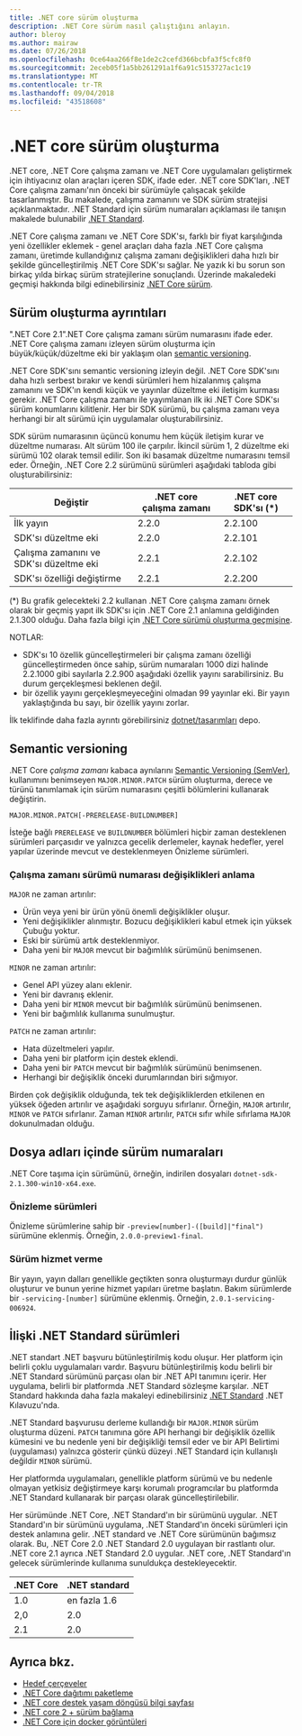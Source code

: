 ```yaml
---
title: .NET core sürüm oluşturma
description: .NET Core sürüm nasıl çalıştığını anlayın.
author: bleroy
ms.author: mairaw
ms.date: 07/26/2018
ms.openlocfilehash: 0ce64aa266f8e1de2c2cefd366bcbfa3f5cfc8f0
ms.sourcegitcommit: 2eceb05f1a5bb261291a1f6a91c5153727ac1c19
ms.translationtype: MT
ms.contentlocale: tr-TR
ms.lasthandoff: 09/04/2018
ms.locfileid: "43518608"
---
```

# <a name="net-core-versioning"></a>.NET core sürüm oluşturma

.NET core, .NET Core çalışma zamanı ve .NET Core uygulamaları geliştirmek için ihtiyacınız olan araçları içeren SDK, ifade eder. .NET core SDK'ları, .NET Core çalışma zamanı'nın önceki bir sürümüyle çalışacak şekilde tasarlanmıştır. Bu makalede, çalışma zamanını ve SDK sürüm stratejisi açıklanmaktadır. .NET Standard için sürüm numaraları açıklaması ile tanışın makalede bulunabilir [.NET Standard](../../standard/net-standard.md#net-implementation-support).

.NET Core çalışma zamanı ve .NET Core SDK'sı, farklı bir fiyat karşılığında yeni özellikler eklemek - genel araçları daha fazla .NET Core çalışma zamanı, üretimde kullandığınız çalışma zamanı değişiklikleri daha hızlı bir şekilde güncelleştirilmiş .NET Core SDK'sı sağlar. Ne yazık ki bu sorun son birkaç yılda birkaç sürüm stratejilerine sonuçlandı. Üzerinde makaledeki geçmişi hakkında bilgi edinebilirsiniz [.NET Core sürüm](version-history.md).

## <a name="versioning-details"></a>Sürüm oluşturma ayrıntıları

".NET Core 2.1".NET Core çalışma zamanı sürüm numarasını ifade eder. .NET Core çalışma zamanı izleyen sürüm oluşturma için büyük/küçük/düzeltme eki bir yaklaşım olan [semantic versioning](#semantic-versioning).

.NET Core SDK'sını semantic versioning izleyin değil. .NET Core SDK'sını daha hızlı serbest bırakır ve kendi sürümleri hem hizalanmış çalışma zamanını ve SDK'ın kendi küçük ve yayınlar düzeltme eki iletişim kurması gerekir. .NET Core çalışma zamanı ile yayımlanan ilk iki .NET Core SDK'sı sürüm konumlarını kilitlenir. Her bir SDK sürümü, bu çalışma zamanı veya herhangi bir alt sürümü için uygulamalar oluşturabilirsiniz.

SDK sürüm numarasının üçüncü konumu hem küçük iletişim kurar ve düzeltme numarası. Alt sürüm 100 ile çarpılır. İkincil sürüm 1, 2 düzeltme eki sürümü 102 olarak temsil edilir. Son iki basamak düzeltme numarasını temsil eder. Örneğin, .NET Core 2.2 sürümünü sürümleri aşağıdaki tabloda gibi oluşturabilirsiniz:

| Değiştir                | .NET core çalışma zamanı | .NET core SDK'sı (*) |
|-----------------------|-------------------|-------------------|
| İlk yayın       | 2.2.0             | 2.2.100           |
| SDK'sı düzeltme eki             | 2.2.0             | 2.2.101           |
| Çalışma zamanını ve SDK'sı düzeltme eki | 2.2.1             | 2.2.102           |
| SDK'sı özelliği değiştirme    | 2.2.1             | 2.2.200           |

(\*) Bu grafik gelecekteki 2.2 kullanan .NET Core çalışma zamanı örnek olarak bir geçmiş yapıt ilk SDK'sı için .NET Core 2.1 anlamına geldiğinden 2.1.300 olduğu. Daha fazla bilgi için [.NET Core sürümü oluşturma geçmişine](version-history.md).

NOTLAR:

* SDK'sı 10 özellik güncelleştirmeleri bir çalışma zamanı özelliği güncelleştirmeden önce sahip, sürüm numaraları 1000 dizi halinde 2.2.1000 gibi sayılarla 2.2.900 aşağıdaki özellik yayını sarabilirsiniz. Bu durum gerçekleşmesi beklenen değil.
* bir özellik yayını gerçekleşmeyeceğini olmadan 99 yayınlar eki. Bir yayın yaklaştığında bu sayı, bir özellik yayını zorlar.

İlk teklifinde daha fazla ayrıntı görebilirsiniz [dotnet/tasarımları](https://github.com/dotnet/designs/pull/29) depo.

## <a name="semantic-versioning"></a>Semantic versioning

.NET Core *çalışma zamanı* kabaca aynılarını [Semantic Versioning (SemVer)](http://semver.org/), kullanımını benimseyen `MAJOR.MINOR.PATCH` sürüm oluşturma, derece ve türünü tanımlamak için sürüm numarasını çeşitli bölümlerini kullanarak değiştirin.

```
MAJOR.MINOR.PATCH[-PRERELEASE-BUILDNUMBER]
```

İsteğe bağlı `PRERELEASE` ve `BUILDNUMBER` bölümleri hiçbir zaman desteklenen sürümleri parçasıdır ve yalnızca gecelik derlemeler, kaynak hedefler, yerel yapılar üzerinde mevcut ve desteklenmeyen Önizleme sürümleri.

### <a name="understand-runtime-version-number-changes"></a>Çalışma zamanı sürümü numarası değişiklikleri anlama

`MAJOR` ne zaman artırılır:

* Ürün veya yeni bir ürün yönü önemli değişiklikler oluşur.
* Yeni değişiklikler alınmıştır. Bozucu değişiklikleri kabul etmek için yüksek Çubuğu yoktur.
* Eski bir sürümü artık desteklenmiyor.
* Daha yeni bir `MAJOR` mevcut bir bağımlılık sürümünü benimsenen.

`MINOR` ne zaman artırılır:

* Genel API yüzey alanı eklenir.
* Yeni bir davranış eklenir.
* Daha yeni bir `MINOR` mevcut bir bağımlılık sürümünü benimsenen.
* Yeni bir bağımlılık kullanıma sunulmuştur.

`PATCH` ne zaman artırılır:

* Hata düzeltmeleri yapılır.
* Daha yeni bir platform için destek eklendi.
* Daha yeni bir `PATCH` mevcut bir bağımlılık sürümünü benimsenen.
* Herhangi bir değişiklik önceki durumlarından biri sığmıyor.

Birden çok değişiklik olduğunda, tek tek değişikliklerden etkilenen en yüksek öğeden artırılır ve aşağıdaki sorguyu sıfırlanır. Örneğin, `MAJOR` artırılır, `MINOR` ve `PATCH` sıfırlanır. Zaman `MINOR` artırılır, `PATCH` sıfır while sıfırlama `MAJOR` dokunulmadan olduğu.

## <a name="version-numbers-in-file-names"></a>Dosya adları içinde sürüm numaraları

.NET Core taşıma için sürümünü, örneğin, indirilen dosyaları `dotnet-sdk-2.1.300-win10-x64.exe`.

### <a name="preview-versions"></a>Önizleme sürümleri

Önizleme sürümlerine sahip bir `-preview[number]-([build]|"final")` sürümüne eklenmiş. Örneğin, `2.0.0-preview1-final`.

### <a name="servicing-versions"></a>Sürüm hizmet verme

Bir yayın, yayın dalları genellikle geçtikten sonra oluşturmayı durdur günlük oluşturur ve bunun yerine hizmet yapıları üretme başlatın. Bakım sürümlerde bir `-servicing-[number]` sürümüne eklenmiş. Örneğin, `2.0.1-servicing-006924`.

## <a name="relationship-to-net-standard-versions"></a>İlişki .NET Standard sürümleri

.NET standart .NET başvuru bütünleştirilmiş kodu oluşur. Her platform için belirli çoklu uygulamaları vardır. Başvuru bütünleştirilmiş kodu belirli bir .NET Standard sürümünü parçası olan bir .NET API tanımını içerir. Her uygulama, belirli bir platformda .NET Standard sözleşme karşılar. .NET Standard hakkında daha fazla makaleyi edinebilirsiniz [.NET Standard](../../standard/net-standard.md) .NET Kılavuzu'nda.

.NET Standard başvurusu derleme kullandığı bir `MAJOR.MINOR` sürüm oluşturma düzeni. `PATCH` tanımına göre API herhangi bir değişiklik özellik kümesini ve bu nedenle yeni bir değişikliği temsil eder ve bir API Belirtimi (uygulaması) yalnızca gösterir çünkü düzeyi .NET Standard için kullanışlı değildir `MINOR` sürümü.

Her platformda uygulamaları, genellikle platform sürümü ve bu nedenle olmayan yetkisiz değiştirmeye karşı korumalı programcılar bu platformda .NET Standard kullanarak bir parçası olarak güncelleştirilebilir.

Her sürümünde .NET Core, .NET Standard'ın bir sürümünü uygular. .NET Standard'ın bir sürümünü uygulama, .NET Standard'ın önceki sürümleri için destek anlamına gelir. .NET standard ve .NET Core sürümünün bağımsız olarak. Bu, .NET Core 2.0 .NET Standard 2.0 uygulayan bir rastlantı olur. .NET core 2.1 ayrıca .NET Standard 2.0 uygular. .NET core, .NET Standard'ın gelecek sürümlerinde kullanıma sunuldukça destekleyecektir.

| .NET Core | .NET standard |
|-----------|---------------|
| 1.0       | en fazla 1.6     |
| 2,0       | 2.0     |
| 2.1       | 2.0     |

## <a name="see-also"></a>Ayrıca bkz.

* [Hedef çerçeveler](../../standard/frameworks.md)  
* [.NET Core dağıtımı paketleme](../build/distribution-packaging.md)  
* [.NET core destek yaşam döngüsü bilgi sayfası](https://www.microsoft.com/net/core/support)  
* [.NET core 2 + sürüm bağlama](https://github.com/dotnet/designs/issues/3)  
* [.NET Core için docker görüntüleri](https://hub.docker.com/r/microsoft/dotnet/)
